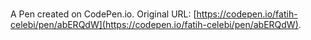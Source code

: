 # 

A Pen created on CodePen.io. Original URL: [https://codepen.io/fatih-celebi/pen/abERQdW](https://codepen.io/fatih-celebi/pen/abERQdW).

